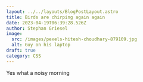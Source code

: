 ```yaml
---
layout: ../../layouts/BlogPostLayout.astro
title: Birds are chirping again again
date: 2023-04-19T06:39:28.526Z
author: Stephan Griesel
image:
  src: /images/pexels-hitesh-choudhary-879109.jpg
  alt: Guy on his laptop
draft: true
category: CSS
---
```

Yes what a noisy morning